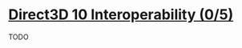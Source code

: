 # [Direct3D 10 Interoperability (0/5)](https://docs.nvidia.com/cuda/archive/11.3.0/cuda-runtime-api/group__CUDART__D3D10.html#group__CUDART__D3D10)

TODO
